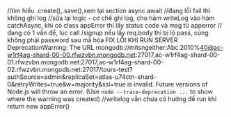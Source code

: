 //tìm hiểu .create(),.save(),xem lại section async await
//đang lỗi fail thì không ghi log
//sửa lại logic - cơ chế ghi log, cho hàm writeLog vào hàm catchAsync, khi có class appError thì lấy status code và msg từ apperror
//đang có 1 vấn đề, lúc call /signup nếu lấy req.body thì bị lộ pass, cũng không phải password sau mã hóa
FIX LỖI KHI RUN SERVER
DeprecationWarning: The URL mongodb://mitsngeither:Abc.2010%40@ac-w1rf4ag-shard-00-00.rfwzvbn.mongodb.net:27017,ac-w1rf4ag-shard-00-01.rfwzvbn.mongodb.net:27017,ac-w1rf4ag-shard-00-02.rfwzvbn.mongodb.net:27017/tours-test?authSource=admin&replicaSet=atlas-u74ctn-shard-0&retryWrites=true&w=majority&ssl=true is invalid. Future versions of Node.js will throw an error.
(Use `node --trace-deprecation ...` to show where the warning was created)
//writelog vẫn chưa có hướng để run khi return new appError()
